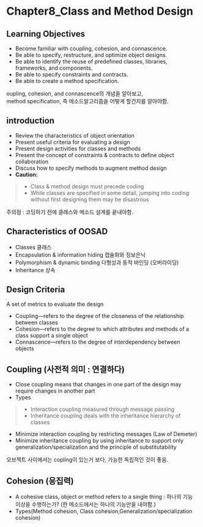 # Chapter8_Class and Method Design

Learning Objectives
---
* Become familiar with coupling, cohesion, and connascence.
* Be able to specify, restructure, and optimize object designs.
* Be able to identify the reuse of predefined classes, libraries, frameworks, and components.
* Be able to specify constraints and contracts.
* Be able to create a method specification.

oupling, cohesion, and connascence의 개념을 알아보고,   
method specification, 즉 메소드알고리즘을 어떻게 할건지를 알아야함.


introduction
---
* Review the characteristics of object orientation
* Present useful criteria for evaluating a design
* Present design activities for classes and methods
* Present the concept of constraints & contracts to define object collaboration
* Discuss how to specify methods to augment method design
*  **Caution:**
>* Class & method design must precede coding
>* While classes are specified in some detail, jumping into coding without first designing them may be disastrous

주의점 : 코딩하기 전에 클래스와 메소드 설계를 끝내야함.

Characteristics of OOSAD
---
* Classes 클래스
* Encapsulation & information hiding 캡슐화와 정보은닉
* Polymorphism & dynamic binding 다형성과 동적 바인딩 (오버라이딩)
* Inheritance  상속

Design Criteria
---
A set of metrics to evaluate the design

* Coupling—refers to the degree of the closeness of the relationship between classes
* Cohesion—refers to the degree to which attributes and methods of a class support a single object
* Connascence—refers to the degree of interdependency between objects


Coupling (사전적 의미 : 연결하다)
---
* Close coupling means that changes in one part of the design may require changes in another part
* Types
>* Interaction coupling measured through message passing
>* Inheritance coupling deals with the inheritance hierarchy of classes
* Minimize interaction coupling by restricting messages (Law of Demeter)
* Minimize inheritance coupling by using inheritance to support only generalization/specialization and the principle of substitutability

오브젝트 사이에서는 copling이 있는거 보다, 가능한 독립적인 것이 좋음.

Cohesion (응집력)
---
* A cohesive class, object or method refers to a single thing : 하나의 기능  이상을 수행하는가? (한 메소드에서는 하나의 기능만을 내야함.)
* Types(Method cohesion, Class cohesion,Generalization/specialization cohesion)



